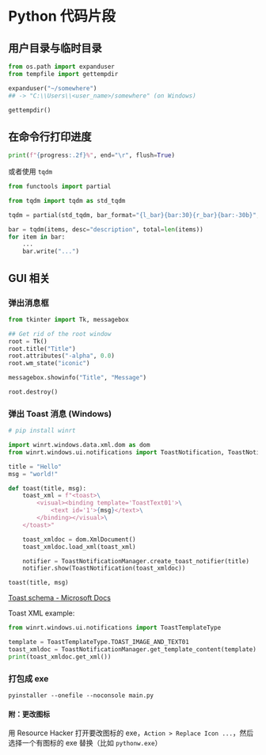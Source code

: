 # Python 代码片段

## 用户目录与临时目录

```python
from os.path import expanduser
from tempfile import gettempdir

expanduser("~/somewhere")
## -> "C:\\Users\\<user_name>/somewhere" (on Windows)

gettempdir()
```

## 在命令行打印进度

```python
print(f"{progress:.2f}%", end="\r", flush=True)
```

或者使用 `tqdm`

```python
from functools import partial

from tqdm import tqdm as std_tqdm

tqdm = partial(std_tqdm, bar_format="{l_bar}{bar:30}{r_bar}{bar:-30b}", leave=False)

bar = tqdm(items, desc="description", total=len(items))
for item in bar:
    ...
    bar.write("...")
```

## GUI 相关

### 弹出消息框

```python
from tkinter import Tk, messagebox

## Get rid of the root window
root = Tk()
root.title("Title")
root.attributes("-alpha", 0.0)
root.wm_state("iconic")

messagebox.showinfo("Title", "Message")

root.destroy()
```

### 弹出 Toast 消息 (Windows)

```python
# pip install winrt

import winrt.windows.data.xml.dom as dom
from winrt.windows.ui.notifications import ToastNotification, ToastNotificationManager

title = "Hello"
msg = "world!"

def toast(title, msg):
    toast_xml = f"<toast>\
        <visual><binding template='ToastText01'>\
            <text id='1'>{msg}</text>\
        </binding></visual>\
    </toast>"

    toast_xmldoc = dom.XmlDocument()
    toast_xmldoc.load_xml(toast_xml)

    notifier = ToastNotificationManager.create_toast_notifier(title)
    notifier.show(ToastNotification(toast_xmldoc))

toast(title, msg)
```

[Toast schema - Microsoft Docs](https://docs.microsoft.com/en-us/uwp/schemas/tiles/toastschema/schema-root)

Toast XML example:

```python
from winrt.windows.ui.notifications import ToastTemplateType

template = ToastTemplateType.TOAST_IMAGE_AND_TEXT01
toast_xmldoc = ToastNotificationManager.get_template_content(template)
print(toast_xmldoc.get_xml())
```

### 打包成 exe

```
pyinstaller --onefile --noconsole main.py
```

#### 附：更改图标

用 Resource Hacker 打开要改图标的 exe，`Action > Replace Icon ...`，然后选择一个有图标的 exe 替换（比如 `pythonw.exe`）
